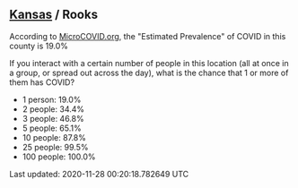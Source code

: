 
## [Kansas](/united-states/kansas) / Rooks

According to [MicroCOVID.org](http://microcovid.org),
the "Estimated Prevalence" of COVID in this county is 19.0%

If you interact with a certain number of people in this location
(all at once in a group, or spread out across the day), what is the chance that
1 or more of them has COVID?

- 1 person: 19.0%
- 2 people: 34.4%
- 3 people: 46.8%
- 5 people: 65.1%
- 10 people: 87.8%
- 25 people: 99.5%
- 100 people: 100.0%

Last updated: 2020-11-28 00:20:18.782649 UTC
